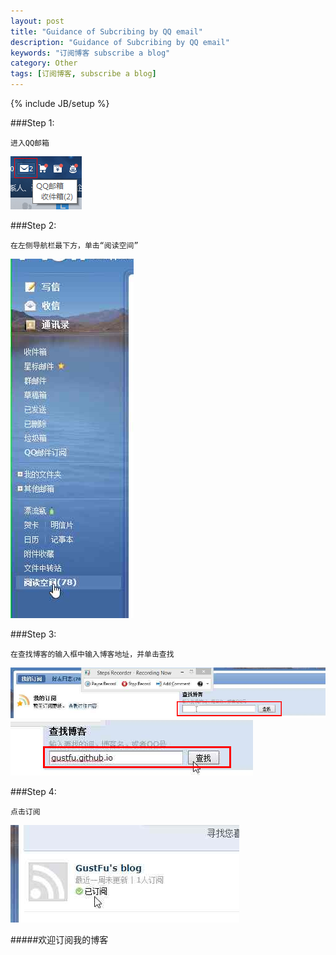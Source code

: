 ```yaml
---
layout: post
title: "Guidance of Subcribing by QQ email"
description: "Guidance of Subcribing by QQ email"
keywords: "订阅博客 subscribe a blog"
category: Other
tags: [订阅博客, subscribe a blog]
---
```


{% include JB/setup %}

###Step 1:

	进入QQ邮箱

![Step 1](/assets/images/guidance-of-subscribing/1.png)

###Step 2:
	
	在左侧导航栏最下方，单击“阅读空间”

![Step 2](/assets/images/guidance-of-subscribing/2.png)

###Step 3:

	在查找博客的输入框中输入博客地址，并单击查找

![Step 3](/assets/images/guidance-of-subscribing/3.png)
![Step 4](/assets/images/guidance-of-subscribing/4.png)

###Step 4:
	
	点击订阅

![Step 5](/assets/images/guidance-of-subscribing/5.png)



#####欢迎订阅我的博客